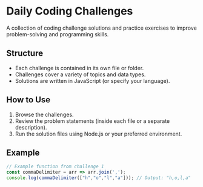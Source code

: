 # Daily Coding Challenges

A collection of coding challenge solutions and practice exercises to improve problem-solving and programming skills.

## Structure

- Each challenge is contained in its own file or folder.
- Challenges cover a variety of topics and data types.
- Solutions are written in JavaScript (or specify your language).

## How to Use

1. Browse the challenges.
2. Review the problem statements (inside each file or a separate description).
3. Run the solution files using Node.js or your preferred environment.

## Example

```js
// Example function from challenge 1
const commaDelimiter = arr => arr.join(',');
console.log(commaDelimiter(["h","o","l","a"])); // Output: "h,o,l,a"
